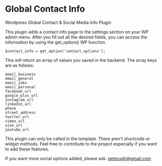 Global Contact Info
===============

Wordpress Global Contact & Social Media Info Plugin

This plugin adds a contact info page to the settings section on your WP admin menu. After you fill out all the desired fields, you can access the information by using the get_option() WP function. 

    $contact_info = get_option('contact_options');

This will return an array of values you saved in the backend. The array keys are as follows:

    email_business
    email_general
    email_jobs
    email_personal
    facebook_url
    google_plus_url
    instagram_url
    linkedin_url
    phone
    street_address
    twitter_url
    vimeo_url
    vine_url
    youtube_url

This plugin can only be called in the template. There aren't shortcode or widget methods. Feel free to contribute to the project especially if you want to add these features. 

If you want more social options added, please ask. <peterugh@gmail.com>